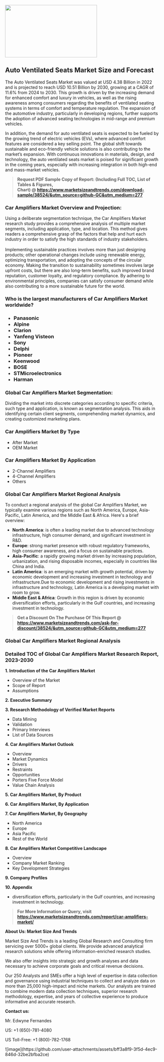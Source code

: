 <p><img class="alignnone size-medium wp-image-20088" src="https://ffe5etoiles.com/wp-content/uploads/2024/12/MST1-300x171.png" alt="" width="300" height="171" /></p><h2>Auto Ventilated Seats Market Size and Forecast</h2><p>The Auto Ventilated Seats Market was valued at USD 4.38 Billion in 2022 and is projected to reach USD 10.51 Billion by 2030, growing at a CAGR of 11.6% from 2024 to 2030. This growth is driven by the increasing demand for enhanced comfort and luxury in vehicles, as well as the rising awareness among consumers regarding the benefits of ventilated seating systems in terms of comfort and temperature regulation. The expansion of the automotive industry, particularly in developing regions, further supports the adoption of advanced seating technologies in mid-range and premium vehicles.</p><p>In addition, the demand for auto ventilated seats is expected to be fueled by the growing trend of electric vehicles (EVs), where advanced comfort features are considered a key selling point. The global shift towards sustainable and eco-friendly vehicle solutions is also contributing to the market’s expansion. With continuous innovations in materials, design, and technology, the auto ventilated seats market is poised for significant growth in the coming years, especially with increasing integration in both high-end and mass-market vehicles.</p></p><blockquote id="" class=""><strong>Request PDF Sample Copy of Report: (Including Full TOC, List of Tables &amp; Figures, Chart)&nbsp;@&nbsp;<strong><a href="https://www.marketsizeandtrends.com/download-sample/38524/&utm_source=github-GC&utm_medium=277" target="_blank">https://www.marketsizeandtrends.com/download-sample/38524/&utm_source=github-GC&utm_medium=277</a></strong></strong></blockquote><h3 id="" class="">Car Amplifiers Market&nbsp;Overview and Projection:</h3><p id="" class="">Using a deliberate segmentation technique, the Car Amplifiers Market research study provides a comprehensive analysis of multiple market segments, including application, type, and location. This method gives readers a comprehensive grasp of the factors that help and hurt each industry in order to satisfy the high standards of industry stakeholders. <br /> <br />Implementing sustainable practices involves more than just designing products; other operational changes include using renewable energy, optimizing transportation, and adopting the concepts of the circular economy. Making the transition to sustainability sometimes involves large upfront costs, but there are also long-term benefits, such improved brand reputation, customer loyalty, and regulatory compliance. By adhering to environmental principles, companies can satisfy consumer demand while also contributing to a more sustainable future for the world.</p><h3 id="" class="">Who is the largest manufacturers of&nbsp;Car Amplifiers Market worldwide?</h3><h3 class=""><p><ul><li>Panasonic </li><li> Alpine </li><li> Clarion </li><li> Yanfeng Visteon </li><li> Sony </li><li> Delphi </li><li> Pioneer </li><li> Keenwood </li><li> BOSE </li><li> STMicroelectronics </li><li> Harman</li></ul></p></h3><h3 id="" class="">Global&nbsp;Car Amplifiers Market Segmentation:</h3><p id="" class="">Dividing the market into discrete categories according to specific criteria, such type and application, is known as segmentation analysis. This aids in identifying certain client segments, comprehending market dynamics, and creating customized marketing plans.</p><h3 id="" class="">Car Amplifiers Market&nbsp;By Type</h3><p><p><ul><li>After Market </li><li> OEM Market</p></li></ul></p></p><h3 id="" class="">Car Amplifiers Market&nbsp;By Application</h3><p class=""><p><ul><li>2-Channel Amplifiers </li><li> 4-Channel Amplifiers </li><li> Others</li></ul></p></p><h3 id="" class="">Global Car Amplifiers Market Regional Analysis</h3><p id="" class="">To conduct a regional analysis of the global Car Amplifiers Market, we typically examine various regions such as North America, Europe, Asia-Pacific, Latin America, and the Middle East &amp; Africa. Here's a brief overview:</p><ul><li><strong>North America</strong>: is often a leading market due to advanced technology infrastructure, high consumer demand, and significant investment in R&amp;D.</li><li><strong>Europe</strong>: strong market presence with robust regulatory frameworks, high consumer awareness, and a focus on sustainable practices.</li><li><strong>Asia-Pacific</strong>: a rapidly growing market driven by increasing population, urbanization, and rising disposable incomes, especially in countries like China and India.</li><li><strong>Latin America</strong>: is an emerging market with growth potential, driven by economic development and increasing investment in technology and infrastructure.Due to economic development and rising investments in infrastructure and technology, Latin America is a developing market with room to grow.</li><li><strong>Middle East &amp; Africa</strong>: Growth in this region is driven by economic diversification efforts, particularly in the Gulf countries, and increasing investment in technology.</li></ul><blockquote id="" class=""><strong>Get a Discount On The Purchase Of This Report @ <strong><a href="https://www.marketsizeandtrends.com/ask-for-discount/38524/&utm_source=github-GC&utm_medium=277" target="_blank">https://www.marketsizeandtrends.com/ask-for-discount/38524/&utm_source=github-GC&utm_medium=277</a></strong></strong></blockquote><h3 id="" class="">Global Car Amplifiers Market Regional Analysis</h3><h3 id="" class="">Detailed TOC of Global Car Amplifiers Market Research Report, 2023-2030</h3><p id="" class=""><strong>1. Introduction of the Car Amplifiers Market</strong></p><ul><li>Overview of the Market</li><li>Scope of Report</li><li>Assumptions</li></ul><p id="" class=""><strong>2. Executive Summary</strong></p><p id="" class=""><strong>3. Research Methodology of Verified Market Reports</strong></p><ul><li>Data Mining</li><li>Validation</li><li>Primary Interviews</li><li>List of Data Sources</li></ul><p id="" class=""><strong>4. Car Amplifiers Market Outlook</strong></p><ul><li>Overview</li><li>Market Dynamics</li><li>Drivers</li><li>Restraints</li><li>Opportunities</li><li>Porters Five Force Model</li><li>Value Chain Analysis</li></ul><p id="" class=""><strong>5. Car Amplifiers Market, By Product</strong></p><p id="" class=""><strong>6. Car Amplifiers Market, By Application</strong></p><p id="" class=""><strong>7. Car Amplifiers Market, By Geography</strong></p><ul><li>North America</li><li>Europe</li><li>Asia Pacific</li><li>Rest of the World</li></ul><p id="" class=""><strong>8. Car Amplifiers Market Competitive Landscape</strong></p><ul><li>Overview</li><li>Company Market Ranking</li><li>Key Development Strategies</li></ul><p id="" class=""><strong>9. Company Profiles</strong></p><p id="" class=""><strong>10. Appendix</strong></p><ul><li>diversification efforts, particularly in the Gulf countries, and increasing investment in technology.</li></ul><blockquote id="" class=""><strong>For More Information or Query, visit <strong><strong><a href="https://www.marketsizeandtrends.com/report/car-amplifiers-market/" target="_blank">https://www.marketsizeandtrends.com/report/car-amplifiers-market/</a></strong></strong></strong></blockquote><p id="" class=""><strong>About Us: Market Size And Trends</strong></p><p id="" class="">Market Size And Trends is a leading Global Research and Consulting firm servicing over 5000+ global clients. We provide advanced analytical research solutions while offering information-enriched research studies.</p><p id="" class="">We also offer insights into strategic and growth analyses and data necessary to achieve corporate goals and critical revenue decisions.</p><p id="" class="">Our 250 Analysts and SMEs offer a high level of expertise in data collection and governance using industrial techniques to collect and analyze data on more than 25,000 high-impact and niche markets. Our analysts are trained to combine modern data collection techniques, superior research methodology, expertise, and years of collective experience to produce informative and accurate research.</p><p id="" class=""><strong>Contact us:</strong></p><p id="" class="">Mr. Edwyne Fernandes</p><p id="" class="">US: +1 (650)-781-4080</p><p id="" class="">US Toll-Free: +1 (800)-782-1768</p>
![image](https://github.com/user-attachments/assets/bff3a8f9-3f5d-4ec9-846d-32be2bfba2ce)
